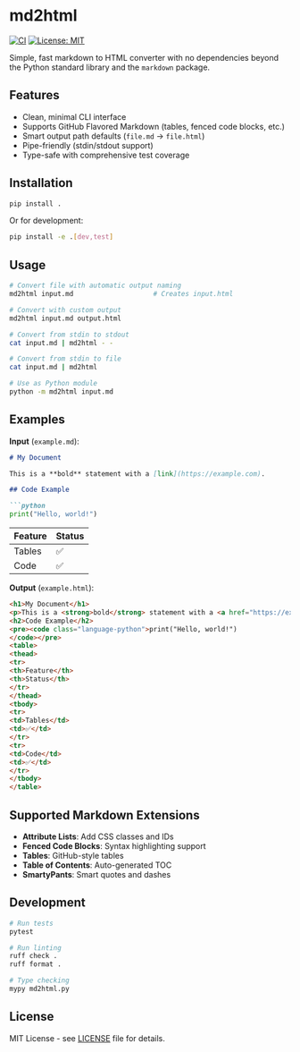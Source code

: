 # md2html

[![CI](https://github.com/amalmurali47/md2html/actions/workflows/ci.yml/badge.svg)](https://github.com/amalmurali47/md2html/actions/workflows/ci.yml)
[![License: MIT](https://img.shields.io/badge/License-MIT-yellow.svg)](https://opensource.org/licenses/MIT)

Simple, fast markdown to HTML converter with no dependencies beyond the Python standard library and the `markdown` package.

## Features

- Clean, minimal CLI interface
- Supports GitHub Flavored Markdown (tables, fenced code blocks, etc.)
- Smart output path defaults (`file.md` → `file.html`)
- Pipe-friendly (stdin/stdout support)
- Type-safe with comprehensive test coverage

## Installation

```bash
pip install .
```

Or for development:

```bash
pip install -e .[dev,test]
```

## Usage

```bash
# Convert file with automatic output naming
md2html input.md                    # Creates input.html

# Convert with custom output
md2html input.md output.html

# Convert from stdin to stdout
cat input.md | md2html - -

# Convert from stdin to file
cat input.md | md2html

# Use as Python module
python -m md2html input.md
```

## Examples

**Input** (`example.md`):

```markdown
# My Document

This is a **bold** statement with a [link](https://example.com).

## Code Example

```python
print("Hello, world!")
```

| Feature | Status |
|---------|--------|
| Tables  | ✅     |
| Code    | ✅     |


**Output** (`example.html`):

```html
<h1>My Document</h1>
<p>This is a <strong>bold</strong> statement with a <a href="https://example.com">link</a>.</p>
<h2>Code Example</h2>
<pre><code class="language-python">print("Hello, world!")
</code></pre>
<table>
<thead>
<tr>
<th>Feature</th>
<th>Status</th>
</tr>
</thead>
<tbody>
<tr>
<td>Tables</td>
<td>✅</td>
</tr>
<tr>
<td>Code</td>
<td>✅</td>
</tr>
</tbody>
</table>
```

## Supported Markdown Extensions

- **Attribute Lists**: Add CSS classes and IDs
- **Fenced Code Blocks**: Syntax highlighting support
- **Tables**: GitHub-style tables
- **Table of Contents**: Auto-generated TOC
- **SmartyPants**: Smart quotes and dashes

## Development

```bash
# Run tests
pytest

# Run linting
ruff check .
ruff format .

# Type checking
mypy md2html.py
```

## License

MIT License - see [LICENSE](LICENSE) file for details.
